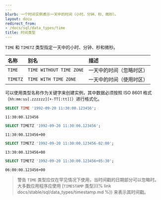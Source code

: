 ```yaml
---
---
blurb: 一个时间实例表示一天中的时间（小时、分钟、秒、微秒）。
layout: docu
redirect_from:
- /docs/sql/data_types/time
title: 时间类型
---
```


`TIME` 和 `TIMETZ` 类型指定一天中的小时、分钟、秒和微秒。

| 名称     | 别名                  | 描述                     |
| :------- | :----------------------- | :------------------------------ |
| `TIME`   | `TIME WITHOUT TIME ZONE` | 一天中的时间（忽略时区） |
| `TIMETZ` | `TIME WITH TIME ZONE`    | 一天中的时间（使用时区）    |

可以使用类型名称作为关键字来创建实例，其中数据必须按照 ISO 8601 格式（`hh:mm:ss[.zzzzzz][+-TT[:tt]]`）进行格式化。

```sql
SELECT TIME '1992-09-20 11:30:00.123456';
```

```text
11:30:00.123456
```

```sql
SELECT TIMETZ '1992-09-20 11:30:00.123456';
```

```text
11:30:00.123456+00
```

```sql
SELECT TIMETZ '1992-09-20 11:30:00.123456-02:00';
```

```text
13:30:00.123456+00
```

```sql
SELECT TIMETZ '1992-09-20 11:30:00.123456+05:30';
```

```text
06:00:00.123456+00
```

> 警告 `TIME` 类型应仅在罕见情况下使用，当时间戳的日期部分可以忽略时。
> 大多数应用程序应使用 [`TIMESTAMP` 类型]({% link docs/stable/sql/data_types/timestamp.md %}) 来表示其时间戳。